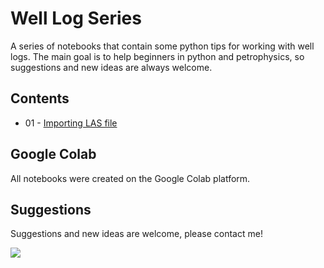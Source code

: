 # Well Log Series

A series of notebooks that contain some python tips for working with well logs. The main goal is to help beginners in python and petrophysics, so suggestions and new ideas are always welcome.

## Contents

* 01 - [Importing LAS file](https://github.com/rmotadutra/welllogseries/blob/main/01_Importing_LAS_file.ipynb)

## Google Colab

All notebooks were created on the Google Colab platform.

## Suggestions

Suggestions and new ideas are welcome, please contact me!

<div>
  <a href = "mailto: dutrarodrigo@if.uff.br"><img src="https://img.shields.io/badge/-Gmail-%23EA4335?style=for-the-badge&logo=gmail&logoColor=white" target="_blank"></a>
</div>
